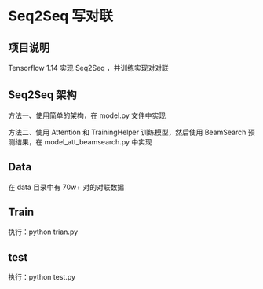 # Seq2Seq 写对联


## 项目说明
Tensorflow 1.14 实现 Seq2Seq ，并训练实现对对联

## Seq2Seq 架构

方法一、使用简单的架构，在 model.py 文件中实现

方法二、使用 Attention 和 TrainingHelper 训练模型，然后使用 BeamSearch 预测结果，在 model_att_beamsearch.py 中实现

## Data

在 data 目录中有 70w+ 对的对联数据


## Train

执行：python trian.py

## test

执行：python test.py 



